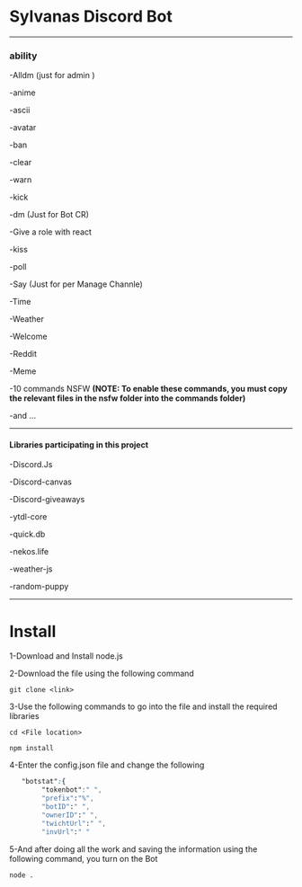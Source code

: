 # Sylvanas Discord Bot 
  ------------------------------------------------------------
### ability
 

-Alldm (just for admin ) 

-anime

-ascii

-avatar

-ban 

-clear

-warn

-kick 

-dm (Just for Bot CR)

-Give a role with react 

-kiss

-poll

-Say (Just for per Manage Channle)

-Time 

-Weather

-Welcome

-Reddit

-Meme

-10 commands NSFW **(NOTE: To enable these commands, you must copy the relevant files in the nsfw folder into the commands folder)**

-and ...

  ------------------------------------------------------------



#### Libraries participating in this project

-Discord.Js

-Discord-canvas

-Discord-giveaways

-ytdl-core

-quick.db

-nekos.life

-weather-js

-random-puppy 

  ------------------------------------------------------------

# Install

 1-Download and Install node.js 
 
 2-Download the file using the following command

```
git clone <link>
```

 3-Use the following commands to go into the file and install the required libraries

```
cd <File location>

npm install

```


 4-Enter the config.json file and change the following
```css 
   "botstat":{
        "tokenbot":" ",
        "prefix":"%",
        "botID":" ",
        "ownerID":" ",
        "twichtUrl":" ",
        "invUrl":" "
```


 5-And after doing all the work and saving the information using the following command, you turn on the Bot 
 
``` 
node .
```
 

